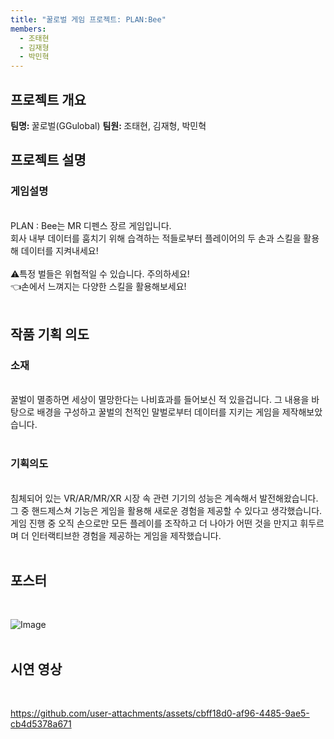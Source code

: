 ```yaml
---
title: "꿀로벌 게임 프로젝트: PLAN:Bee"
members:
  - 조태현
  - 김재형
  - 박민혁
---
```


## 프로젝트 개요

<b> 팀명: </b> 꿀로벌(GGulobal)
<b> 팀원: </b> 조태현, 김재형, 박민혁
<br>
## 프로젝트 설명

<h3> 게임설명 </h3> <br>
PLAN : Bee는 MR 디펜스 장르 게임입니다.<br>
회사 내부 데이터를 훔치기 위해 습격하는 적들로부터 플레이어의 두 손과 스킬을 활용해 데이터를 지켜내세요!<br><br>
⚠️특정 벌들은 위협적일 수 있습니다. 주의하세요!<br>
👈손에서 느껴지는 다양한 스킬을 활용해보세요!<br>
<br>

## 작품 기획 의도

<h3> 소재 </h3><br>
꿀벌이 멸종하면 세상이 멸망한다는 나비효과를 들어보신 적 있을겁니다. 그 내용을 바탕으로 배경을 구성하고 꿀벌의 천적인 말벌로부터 데이터를 지키는 게임을 제작해보았습니다. <br><br>

<h3> 기획의도 </h3><br>
침체되어 있는 VR/AR/MR/XR 시장 속 관련 기기의 성능은 계속해서 발전해왔습니다. 그 중 핸드제스쳐 기능은 게임을 활용해 새로운 경험을 제공할 수 있다고 생각했습니다. 게임 진행 중 오직 손으로만 모든 플레이를 조작하고 더 나아가 어떤 것을 만지고 휘두르며 더 인터랙티브한 경험을 제공하는 게임을 제작했습니다.
<br><br>

## 포스터
<br>

![Image](https://github.com/user-attachments/assets/2d70f50f-7864-403d-8eff-d3b59e6c60d6)
<br><br>

## 시연 영상
<br>

https://github.com/user-attachments/assets/cbff18d0-af96-4485-9ae5-cb4d5378a671
